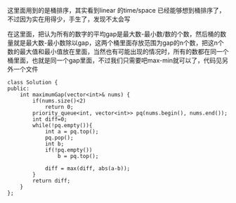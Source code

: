 这里面用到的是桶排序，其实看到linear 的time/space 已经能够想到桶排序了，不过因为实在用得少，手生了，发现不太会写

在这里面，把认为所有的数字的平均gap是最大数-最小数/数的个数，然后桶的数量就是最大数-最小数除以gap，这两个桶里面存放范围为gap的n个数，把这n个数的最大值和最小值放在里面，当然也有可能出现的情况时，所有的数都在同一个桶里面，也就是同一个gap里面，不过我们只需要吧max-min就可以了，代码见另外一个文件



    class Solution {
    public:
        int maximumGap(vector<int>& nums) {
            if(nums.size()<2)
                return 0;
            priority_queue<int, vector<int>> pq(nums.begin(), nums.end());
            int diff=0;
            while(!pq.empty()){
                int a = pq.top();
                pq.pop();
                int b;
                if(!pq.empty())
                    b = pq.top();
                
                diff = max(diff, abs(a-b));
            }
            return diff;
        }
    };